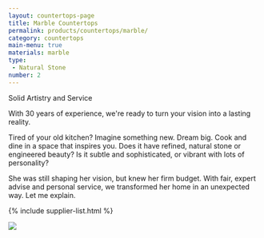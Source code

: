 ```yaml
---
layout: countertops-page
title: Marble Countertops
permalink: products/countertops/marble/
category: countertops
main-menu: true
materials: marble
type:
 - Natural Stone
number: 2
---
```


<div class="content">
<div class="content__text">
<p class="is-first-heading h2">Solid Artistry and Service</p>
<p class="h3">With 30 years of experience, we're ready to turn your vision into a lasting reality.</p>

Tired of your old kitchen? Imagine something new. Dream big. Cook and dine in a space that inspires you. Does it have refined, natural stone or engineered beauty? Is it subtle and sophisticated, or vibrant with lots of personality?

She was still shaping her vision, but knew her firm budget. With fair, expert advise and personal service, we transformed her home in an unexpected way. Let me explain.

{% include supplier-list.html %}
</div>

<div class="content__image fixedsticky">
<img src="{{ site.url }}/assets/images/kitchen-2.jpg">
</div>
</div>
